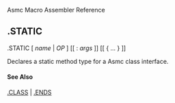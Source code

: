 Asmc Macro Assembler Reference

## .STATIC

.STATIC [ _name_ | _OP_ ] [[ : _args_ ]] [[ { ... } ]]

Declares a static method type for a Asmc class interface.

#### See Also

[.CLASS](dot-class.md) | [.ENDS](dot-ends.md)
